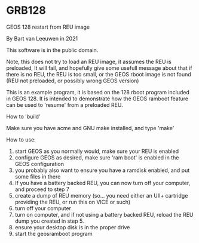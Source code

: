 # GRB128
GEOS 128 restart from REU image

By Bart van Leeuwen in 2021

This software is in the public domain.

Note, this does not try to load an REU image, it assumes the REU is preloaded, 
It will fail, and hopefully give some usefull message about that if there is no REU, the REU is
too small, or the GEOS rboot image is not found (REU not preloaded, or possibly wrong GEOS 
version)

This is an example program, it is based on the 128 rboot program included in GEOS 128.
It is intended to demonstrate how the GEOS ramboot feature can be used to 'resume' from a
preloaded REU.

How to 'build'

Make sure you have acme and GNU make installed, and type 'make'

How to use:

1. start GEOS as you normally would, make sure your REU is enabled
2. configure GEOS as desired, make sure 'ram boot' is enabled in the GEOS configuration
3. you probably also want to ensure you have a ramdisk enabled, and put some files in there
4. If you have a battery backed REU, you can now turn off your computer, and proceed to step 7
5. create a dump of REU memory (so... you need either an UII+ cartridge providing the REU,
   or run this on VICE or such)
6. turn off your computer
7. turn on computer, and if not using a battery backed REU, reload the REU dump you created in
   step 5.
8. ensure your desktop disk is in the proper drive
9. start the geosramboot program
